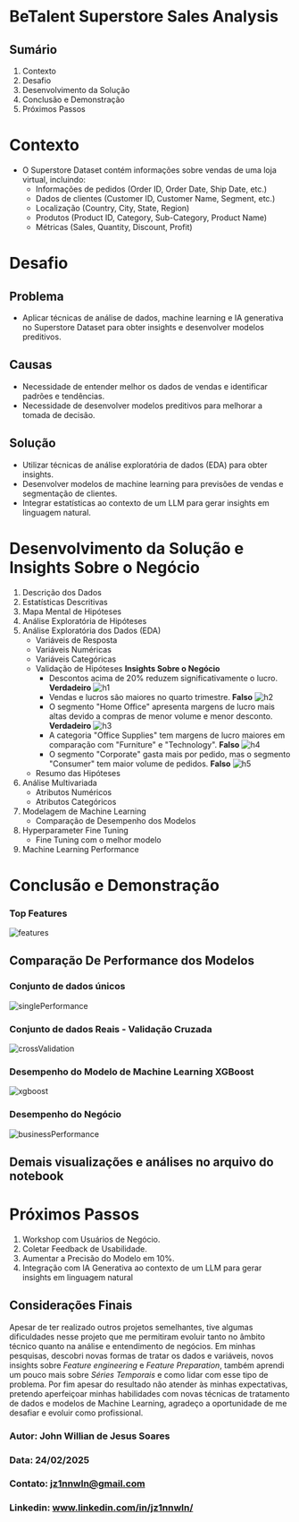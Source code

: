 # BeTalent Superstore Sales Analysis

## Sumário
1. Contexto
2. Desafio
3. Desenvolvimento da Solução
4. Conclusão e Demonstração
5. Próximos Passos

# **Contexto**
- O Superstore Dataset contém informações sobre vendas de uma loja virtual, incluindo:
  - Informações de pedidos (Order ID, Order Date, Ship Date, etc.)
  - Dados de clientes (Customer ID, Customer Name, Segment, etc.)
  - Localização (Country, City, State, Region)
  - Produtos (Product ID, Category, Sub-Category, Product Name)
  - Métricas (Sales, Quantity, Discount, Profit)

# **Desafio**
## Problema
- Aplicar técnicas de análise de dados, machine learning e IA generativa no Superstore Dataset para obter insights e desenvolver modelos preditivos.

## Causas
- Necessidade de entender melhor os dados de vendas e identificar padrões e tendências.
- Necessidade de desenvolver modelos preditivos para melhorar a tomada de decisão.

## Solução
- Utilizar técnicas de análise exploratória de dados (EDA) para obter insights.
- Desenvolver modelos de machine learning para previsões de vendas e segmentação de clientes.
- Integrar estatísticas ao contexto de um LLM para gerar insights em linguagem natural.

# **Desenvolvimento da Solução e Insights Sobre o Negócio**
1. Descrição dos Dados
2. Estatísticas Descritivas
3. Mapa Mental de Hipóteses
4. Análise Exploratória de Hipóteses
5. Análise Exploratória dos Dados (EDA)
   - Variáveis de Resposta
   - Variáveis Numéricas
   - Variáveis Categóricas
   - Validação de Hipóteses **Insights Sobre o Negócio**
     - Descontos acima de 20% reduzem significativamente o lucro. **Verdadeiro**
     ![h1](/img/h1.png)
     - Vendas e lucros são maiores no quarto trimestre. **Falso**
     ![h2](/img/h2.png)
     - O segmento "Home Office" apresenta margens de lucro mais altas devido a compras de menor volume e menor desconto. **Verdadeiro**
     ![h3](/img/h3.png)
     - A categoria "Office Supplies" tem margens de lucro maiores em comparação com "Furniture" e "Technology". **Falso**
     ![h4](/img/h4.png)
     - O segmento "Corporate" gasta mais por pedido, mas o segmento "Consumer" tem maior volume de pedidos. **Falso**
     ![h5](/img/h5.png)
   - Resumo das Hipóteses
6. Análise Multivariada
   - Atributos Numéricos
   - Atributos Categóricos
7. Modelagem de Machine Learning
   - Comparação de Desempenho dos Modelos
8. Hyperparameter Fine Tuning
   - Fine Tuning com o melhor modelo
9. Machine Learning Performance

# **Conclusão e Demonstração**
### Top Features
![features](/img/features.png)

## Comparação De Performance dos Modelos
### Conjunto de dados únicos
![singlePerformance](/img/single-performance.png)

### Conjunto de dados Reais - Validação Cruzada
![crossValidation](/img/cross-validation.png)

### Desempenho do Modelo de Machine Learning XGBoost
![xgboost](/img/xgboost.png)

### Desempenho do Negócio
![businessPerformance](/img/business-performance.png)

## Demais visualizações e análises no arquivo do notebook

# **Próximos Passos**
1. Workshop com Usuários de Negócio.
2. Coletar Feedback de Usabilidade.
3. Aumentar a Precisão do Modelo em 10%.
4. Integração com IA Generativa ao contexto de um LLM para gerar insights em linguagem natural

## Considerações Finais
Apesar de ter realizado outros projetos semelhantes, tive algumas dificuldades nesse projeto que me permitiram evoluir tanto no âmbito técnico quanto na análise e entendimento de negócios. Em minhas pesquisas, descobri novas formas de tratar os dados e variáveis, novos insights sobre *Feature engineering* e *Feature Preparation*, também aprendi um pouco mais sobre *Séries Temporais* e como lidar com esse tipo de problema. Por fim apesar do resultado não atender às minhas expectativas, pretendo aperfeiçoar minhas habilidades com novas técnicas de tratamento de dados e modelos de Machine Learning, agradeço a oportunidade de me desafiar e evoluir como profissional.

### Autor: John Willian de Jesus Soares
### Data: 24/02/2025
### Contato: jz1nnwln@gmail.com
### Linkedin: www.linkedin.com/in/jz1nnwln/
